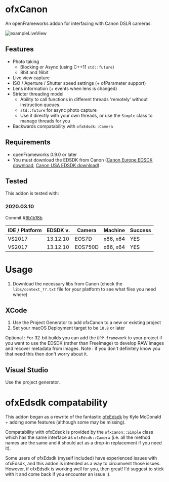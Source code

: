 # ofxCanon

An openFrameworks addon for interfacing with Canon DSLR cameras.

![exampleLiveView](https://github.com/elliotwoods/ofxCanon/blob/master/screenshot.PNG?raw=true)

## Features

* Photo taking
  * Blocking or Async (using C++11 `std::future`)
  * 8bit and 16bit
* Live view capture
* ISO / Aperture / Shutter speed settings (+ ofParameter support)
* Lens information (+ events when lens is changed)
* Stricter threading model
    * Ability to call functions in different threads 'remotely' without instruction queues.
    * `std::future` for async photo capture
    * Use it directly with your own threads, or use the `Simple` class to manage threads for you
* Backwards compatability with `ofxEdsdk::Camera`

## Requirements

* openFrameworks 0.9.0 or later
* You must download the EDSDK from Canon ([Canon Europe EDSDK download](http://www.didp.canon-europa.com), [Canon USA EDSDK download](http://consumer.usa.canon.com/cusa/support/consumer/eos_slr_camera_systems/eos_digital_slr_cameras/digital_rebel_xt?fileURL=ps_sdk_form&pageKeyCode=downloadLicense&id=0901e02480057a74_1&productOverviewCid=0901e0248003ce28&keycode=Sdk_Lic)).


## Tested

This addon is tested with:

### 2020.03.10

Commit #[6b1b18b](https://github.com/elliotwoods/ofxCanon/commit/6b1b18b3edada5cfd52796f748429901da5eeb4d)

| IDE / Platform | EDSDK v.    | Camera  | Machine  | Success | 
|----------------|-------------|---------|----------|---------|
| VS2017         | 13.12.10    | EOS7D   | x86, x64 | YES     |
| VS2017         | 13.12.10    | EOS750D | x86, x64 | YES     |

# Usage

1. Download the necessary libs from Canon (check the `libs/context_??.txt` file for your platform to see what files you need where)

## XCode

1. Use the Project Generator to add ofxCanon to a new or existing project
2. Set your macOS Deployment target to be `10.8` or later

Optional : For 32-bit builds you can add the `DPP.framework` to your project if you want to use the EDSDK (rather than FreeImage) to develop RAW images and recover metadata from images. Note : if you don't definitely know you that need this then don't worry about it.

## Visual Studio

Use the project generator.

# ofxEdsdk compatability 

This addon began as a rewrite of the fantastic [ofxEdsdk](https://github.com/kylemcdonald/ofxEdsdk) by Kyle McDonald + adding some features (although some may be missing).

Compatability with ofxEdsdk is provided by the `ofxCanon::Simple` class which has the same interface as `ofxEdsdk::Camera` (i.e. all the method names are the same and it should act as a drop-in replacement if you need it).

Some users of ofxEdsdk (myself included) have experienced issues with ofxEdsdk, and this addon is intended as a way to circumvent those issues. However, if ofxEdsdk is working well for you, then great! I'd suggest to stick with it and come back if you encounter an issue :).
